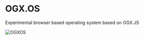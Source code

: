 # OGX.OS
Experimental browser based operating system based on OGX.JS

![OGXOS](https://github.com/globules-io/OGX.OS/assets/13317159/77c4dcf9-237a-41b8-b298-91dc77d2ec19)
